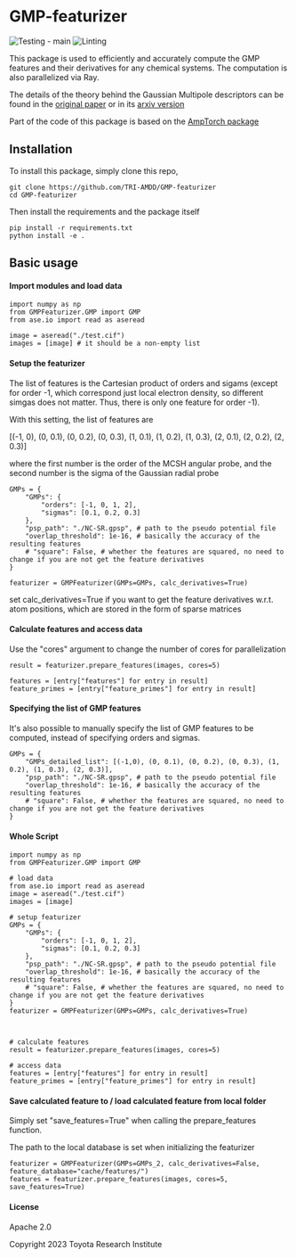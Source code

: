 # GMP-featurizer
![Testing - main](https://github.com/TRI-AMDD/GMP-featurizer/workflows/Testing%20-%20main/badge.svg)
![Linting](https://github.com/TRI-AMDD/GMP-featurizer/workflows/Linting/badge.svg)

This package is used to efficiently and accurately compute the GMP features and their derivatives for any chemical systems. The computation is also parallelized via Ray.

The details of the theory behind the Gaussian Multipole descriptors can be found in the [original paper](https://pubs.acs.org/doi/10.1021/acs.jpclett.2c02100)
or in its [arxiv version](https://arxiv.org/abs/2102.02390)

Part of the code of this package is based on the [AmpTorch package](https://github.com/ulissigroup/amptorch)

## Installation
To install this package, simply clone this repo, 
```
git clone https://github.com/TRI-AMDD/GMP-featurizer
cd GMP-featurizer
```

Then install the requirements and the package itself
```
pip install -r requirements.txt
python install -e .
```

## Basic usage

#### Import modules and load data
```
import numpy as np
from GMPFeaturizer.GMP import GMP
from ase.io import read as aseread

image = aseread("./test.cif")
images = [image] # it should be a non-empty list
```

#### Setup the featurizer
The list of features is the Cartesian product of orders and sigams (except for order -1, which correspond just local electron density, so different simgas does not matter. Thus, there is only one feature for order -1). 

With this setting, the list of features are

[(-1, 0), (0, 0.1), (0, 0.2), (0, 0.3), (1, 0.1), (1, 0.2), (1, 0.3), (2, 0.1), (2, 0.2), (2, 0.3)]

where the first number is the order of the MCSH angular probe, and the second number is the sigma of the Gaussian radial probe 
```
GMPs = {
    "GMPs": {   
        "orders": [-1, 0, 1, 2], 
        "sigmas": [0.1, 0.2, 0.3]   
    },
    "psp_path": "./NC-SR.gpsp", # path to the pseudo potential file
    "overlap_threshold": 1e-16, # basically the accuracy of the resulting features
    # "square": False, # whether the features are squared, no need to change if you are not get the feature derivatives
}

featurizer = GMPFeaturizer(GMPs=GMPs, calc_derivatives=True)
```
set calc_derivatives=True if you want to get the feature derivatives w.r.t. atom positions, which are stored in the form of sparse matrices


#### Calculate features and access data
Use the "cores" argument to change the number of cores for parallelization
```
result = featurizer.prepare_features(images, cores=5)

features = [entry["features"] for entry in result]
feature_primes = [entry["feature_primes"] for entry in result]
```

#### Specifying the list of GMP features
It's also possible to manually specify the list of GMP features to be computed, instead of specifying orders and sigmas.
```
GMPs = {
    "GMPs_detailed_list": [(-1,0), (0, 0.1), (0, 0.2), (0, 0.3), (1, 0.2), (1, 0.3), (2, 0.3)],
    "psp_path": "./NC-SR.gpsp", # path to the pseudo potential file
    "overlap_threshold": 1e-16, # basically the accuracy of the resulting features
    # "square": False, # whether the features are squared, no need to change if you are not get the feature derivatives
}
```

#### Whole Script
```
import numpy as np
from GMPFeaturizer.GMP import GMP

# load data
from ase.io import read as aseread
image = aseread("./test.cif")
images = [image] 

# setup featurizer
GMPs = {
    "GMPs": {   
        "orders": [-1, 0, 1, 2], 
        "sigmas": [0.1, 0.2, 0.3]   
    },
    "psp_path": "./NC-SR.gpsp", # path to the pseudo potential file
    "overlap_threshold": 1e-16, # basically the accuracy of the resulting features
    # "square": False, # whether the features are squared, no need to change if you are not get the feature derivatives
}
featurizer = GMPFeaturizer(GMPs=GMPs, calc_derivatives=True)



# calculate features
result = featurizer.prepare_features(images, cores=5)

# access data
features = [entry["features"] for entry in result]
feature_primes = [entry["feature_primes"] for entry in result]
```

#### Save calculated feature to / load calculated feature from local folder
Simply set "save_features=True" when calling the prepare_features function.

The path to the local database is set when initializing the featurizer
```
featurizer = GMPFeaturizer(GMPs=GMPs_2, calc_derivatives=False, feature_database="cache/features/")
features = featurizer.prepare_features(images, cores=5, save_features=True)
```

#### License
Apache 2.0

Copyright 2023 Toyota Research Institute